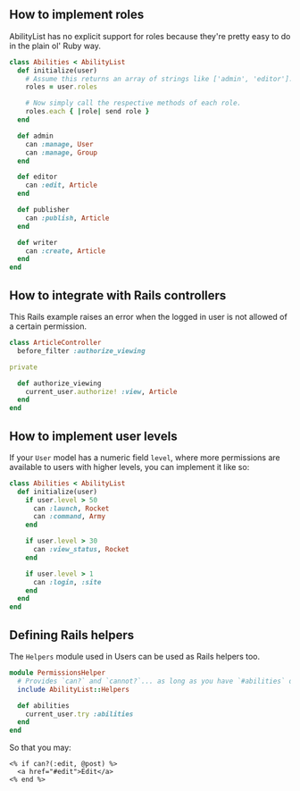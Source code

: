 How to implement roles
----------------------

AbilityList has no explicit support for roles because they're pretty easy to do 
in the plain ol' Ruby way.

``` ruby
class Abilities < AbilityList
  def initialize(user)
    # Assume this returns an array of strings like ['admin', 'editor'].
    roles = user.roles

    # Now simply call the respective methods of each role.
    roles.each { |role| send role }
  end

  def admin
    can :manage, User
    can :manage, Group
  end

  def editor
    can :edit, Article
  end

  def publisher
    can :publish, Article
  end

  def writer
    can :create, Article
  end
end
```

How to integrate with Rails controllers
---------------------------------------

This Rails example raises an error when the logged in user is not allowed of a 
certain permission.

``` ruby
class ArticleController
  before_filter :authorize_viewing

private

  def authorize_viewing
    current_user.authorize! :view, Article
  end
end
```

How to implement user levels
----------------------------

If your `User` model has a numeric field `level`, where more permissions are 
available to users with higher levels, you can implement it like so:

``` ruby
class Abilities < AbilityList
  def initialize(user)
    if user.level > 50
      can :launch, Rocket
      can :command, Army
    end

    if user.level > 30
      can :view_status, Rocket
    end

    if user.level > 1
      can :login, :site
    end
  end
end
```

Defining Rails helpers
----------------------

The `Helpers` module used in Users can be used as Rails helpers too.

``` ruby
module PermissionsHelper
  # Provides `can?` and `cannot?`... as long as you have `#abilities` defined.
  include AbilityList::Helpers

  def abilities
    current_user.try :abilities
  end
end
```

So that you may:

``` erb
<% if can?(:edit, @post) %>
  <a href="#edit">Edit</a>
<% end %>
```
